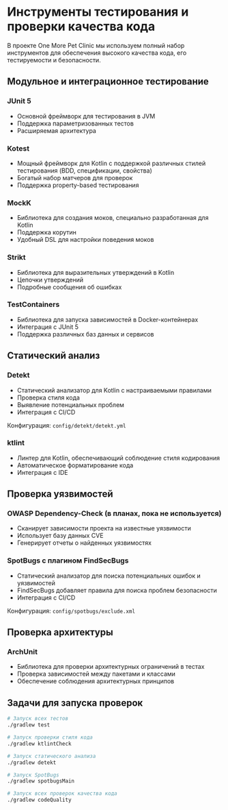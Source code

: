 # Инструменты тестирования и проверки качества кода

В проекте One More Pet Clinic мы используем полный набор инструментов для обеспечения высокого качества кода, его тестируемости и безопасности.

## Модульное и интеграционное тестирование

### JUnit 5
- Основной фреймворк для тестирования в JVM
- Поддержка параметризованных тестов
- Расширяемая архитектура

### Kotest
- Мощный фреймворк для Kotlin с поддержкой различных стилей тестирования (BDD, спецификации, свойства)
- Богатый набор матчеров для проверок
- Поддержка property-based тестирования

### MockK
- Библиотека для создания моков, специально разработанная для Kotlin
- Поддержка корутин
- Удобный DSL для настройки поведения моков

### Strikt
- Библиотека для выразительных утверждений в Kotlin
- Цепочки утверждений
- Подробные сообщения об ошибках

### TestContainers
- Библиотека для запуска зависимостей в Docker-контейнерах
- Интеграция с JUnit 5
- Поддержка различных баз данных и сервисов

## Статический анализ

### Detekt
- Статический анализатор для Kotlin с настраиваемыми правилами
- Проверка стиля кода
- Выявление потенциальных проблем
- Интеграция с CI/CD

Конфигурация: `config/detekt/detekt.yml`

### ktlint
- Линтер для Kotlin, обеспечивающий соблюдение стиля кодирования
- Автоматическое форматирование кода
- Интеграция с IDE

## Проверка уязвимостей

### OWASP Dependency-Check (в планах, пока не используется)
- Сканирует зависимости проекта на известные уязвимости
- Использует базу данных CVE
- Генерирует отчеты о найденных уязвимостях

### SpotBugs с плагином FindSecBugs
- Статический анализатор для поиска потенциальных ошибок и уязвимостей
- FindSecBugs добавляет правила для поиска проблем безопасности
- Интеграция с CI/CD

Конфигурация: `config/spotbugs/exclude.xml`

## Проверка архитектуры

### ArchUnit
- Библиотека для проверки архитектурных ограничений в тестах
- Проверка зависимостей между пакетами и классами
- Обеспечение соблюдения архитектурных принципов

## Задачи для запуска проверок

```bash
# Запуск всех тестов
./gradlew test

# Запуск проверки стиля кода
./gradlew ktlintCheck

# Запуск статического анализа
./gradlew detekt

# Запуск SpotBugs
./gradlew spotbugsMain

# Запуск всех проверок качества кода
./gradlew codeQuality

```
